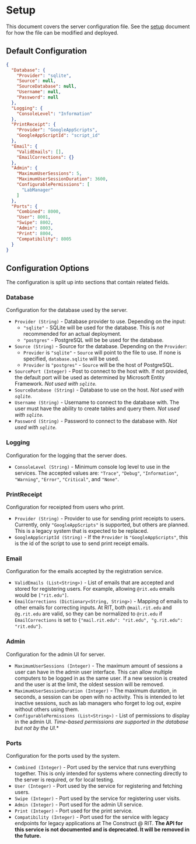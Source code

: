 # Setup
This document covers the server configuration file. See the [setup](setup.md)
document for how the file can be modified and deployed.

## Default Configuration
```json
{
  "Database": {
    "Provider": "sqlite",
    "Source": null,
    "SourceDatabase": null,
    "Username": null,
    "Password": null
  },
  "Logging": {
    "ConsoleLevel": "Information"
  },
  "PrintReceipt": {
    "Provider": "GoogleAppScripts",
    "GoogleAppScriptId": "script_id"
  },
  "Email": {
    "ValidEmails": [],
    "EmailCorrections": {}
  },
  "Admin": {
    "MaximumUserSessions": 5,
    "MaximumUserSessionDuration": 3600,
    "ConfigurablePermissions": [
      "LabManager"
    ]
  },
  "Ports": {
    "Combined": 8000,
    "User": 8001,
    "Swipe": 8002,
    "Admin": 8003,
    "Print": 8004,
    "Compatibility": 8005
  }
}
```

## Configuration Options
The configuration is split up into sections that contain related fields.

### Database
Configuration for the database used by the server.
* `Provider (String)` - Database provider to use. Depending on the input:
  * `"sqlite"` - SQLite will be used for the database. This is *not*        
    recommended for an actual deployment.
  * `"postgres"` - PostgreSQL will be be used for the database.
* `Source (String)` - Source for the database. Depending on the `Provider`:
  * `Provider` is `"sqlite"` - `Source` will point to the file to use.
    If none is specified, `database.sqlite` will be used.
  * `Provider` is `"postgres"` - `Source` will be the host of PostgreSQL.
* `SourcePort (Integer)` - Post to connect to the host with. If not provided, the
  default port will be used as determined by Microsoft Entity Framework. *Not used
  with `sqlite`.*
* `SourceDatabase (String)` - Database to use on the host. *Not used with `sqlite`.*
* `Username (String)` - Username to connect to the database with. The user
  must have the ability to create tables and query them. *Not used with `sqlite`.*
* `Password (String)` - Password to connect to the database with. *Not
  used with `sqlite`.*

### Logging
Configuration for the logging that the server does.
* `ConsoleLevel (String)` - Minimum console log level to use in the services.
  The accepted values are: `"Trace"`, `"Debug"`, `"Information"`, `"Warning"`,
  `"Error"`, `"Critical"`, and `"None"`.

### PrintReceipt
Configuration for receipted from users who print.
* `Provider (String)` - Provider to use for sending print receipts to users.
  Currently, only `"GoogleAppScripts"` is supported, but others are planned.
  This is a legacy system that is expected to be replaced.
* `GoogleAppScriptId (String)` - If the `Provider` is `"GoogleAppScripts"`,
  this is the id of the script to use to send print receipt emails.

### Email
Configuration for the emails accepted by the registration service.
* `ValidEmails (List<String>)` - List of emails that are accepted and stored
  for registering users. For example, allowing `@rit.edu` emails would be
  `["rit.edu"]`.
* `EmailCorrections (Dictionary<String, String>)` - Mapping of emails to other
  emails for correcting inputs. At RIT, both `@mail.rit.edu` and `@g.rit.edu`
  are valid, so they can be normalized to `@rit.edu` if `EmailCorrections`
  is set to `{"mail.rit.edu": "rit.edu", "g.rit.edu": "rit.edu"}`.

### Admin
Configuration for the admin UI for server.
* `MaximumUserSessions (Integer)` - The maximum amount of sessions a user can have
  in the admin user interface. This can allow multiple computers to be logged in
  as the same user. If a new session is created and the user is at the limit, the
  oldest session will be removed.
* `MaximumUserSessionDuration (Integer)` - The maximum duration, in seconds, a session
  can be open with no activity. This is intended to let inactive sessions, such as
  lab managers who forget to log out, expire without others using them.
* `ConfigurablePermissions (List<String>)` - List of permissions to display in the
  admin UI. *Time-based permissions are supported in the database but not by the UI.**

### Ports
Configuration for the ports used by the system.
* `Combined (Integer)` - Port used by the service that runs everything together.
  This is only intended for systems where connecting directly to the server is required,
  or for local testing.
* `User (Integer)` - Port used by the service for registering and fetching users.
* `Swipe (Integer)` - Port used by the service for registering user visits.
* `Admin (Integer)` - Port used for the admin UI service.
* `Print (Integer)` - Port used for the print service.
* `Compatibility (Integer)` - Port used for the service with legacy endpoints for
  legacy applications at The Construct @ RIT. **The API for this service is not
  documented and is deprecated. It will be removed in the future.**